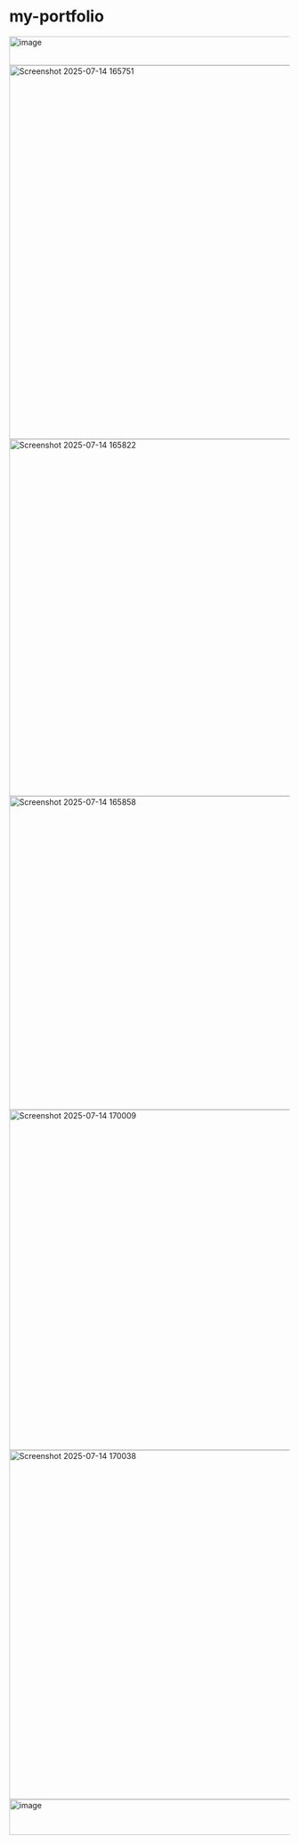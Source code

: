 # my-portfolio
<img width="1342" height="52" alt="image" src="https://github.com/user-attachments/assets/c30fd724-8a98-47ab-9b78-e156c987aa82" />

<img width="1347" height="671" alt="Screenshot 2025-07-14 165751" src="https://github.com/user-attachments/assets/c827e6a1-d109-433e-bf4e-3ae1ab279a8a" />

<img width="1339" height="641" alt="Screenshot 2025-07-14 165822" src="https://github.com/user-attachments/assets/837e2eec-7118-410c-8a3c-8412d14c705d" />

<img width="1324" height="563" alt="Screenshot 2025-07-14 165858" src="https://github.com/user-attachments/assets/48dda89a-5841-4435-961a-0a562d2d4105" />

<img width="1331" height="611" alt="Screenshot 2025-07-14 170009" src="https://github.com/user-attachments/assets/acde9a1b-1247-4c3e-b395-a8fe24cdf6f3" />

<img width="1313" height="627" alt="Screenshot 2025-07-14 170038" src="https://github.com/user-attachments/assets/ecc6221a-a97f-43a2-b179-9473635def9f" />

<img width="1343" height="64" alt="image" src="https://github.com/user-attachments/assets/d5cb6aab-ee52-4981-b5ef-dd219b47e26e" />






